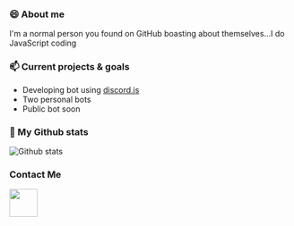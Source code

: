 ### 😄 About me
I'm a normal person you found on GitHub boasting about themselves...I do JavaScript coding

### 📫 Current projects & goals
* Developing bot using [discord.js](https://discordjs.guide/)
* Two personal bots
* Public bot soon

### 🌱 My Github stats
![Github stats](https://github-readme-stats.vercel.app/api?username=UndiedHitler)

### Contact Me
[<img src="https://cdn.discordapp.com/attachments/668460438954049537/851092698449313832/concours-discord-cartes-voeux-fortnite-france-6.png" width="50px">](dsc.bio/6206)

